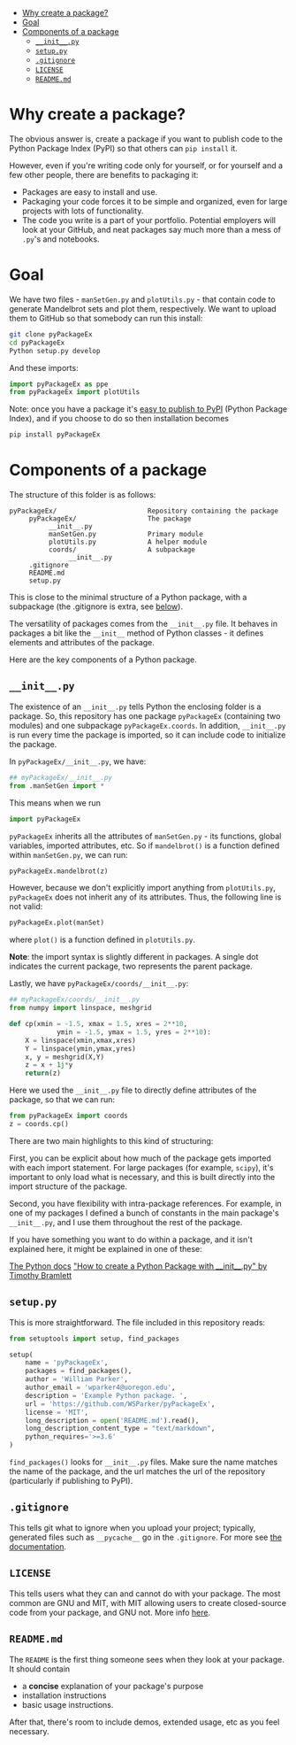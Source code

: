 
<!-- @import "[TOC]" {cmd="toc" depthFrom=1 depthTo=6 orderedList=false} -->
<!-- code_chunk_output -->

- [Why create a package?](#why-create-a-package)
- [Goal](#goal)
- [Components of a package](#components-of-a-package)
  - [`__init__.py`](#__init__py)
  - [`setup.py`](#setuppy)
  - [`.gitignore`](#gitignore)
  - [`LICENSE`](#license)
  - [`README.md`](#readmemd)

<!-- /code_chunk_output -->
# Why create a package?

The obvious answer is, create a package if you want to publish code to the Python Package Index (PyPI) so that others can `pip install` it.

However, even if you're writing code only for yourself, or for yourself and a few other people, there are benefits to packaging it:

* Packages are easy to install and use.
* Packaging your code forces it to be simple and organized, even for large projects with lots of functionality.
* The code you write is a part of your portfolio. Potential employers will look at your GitHub, and neat packages say much more than a mess of `.py`'s and notebooks.

# Goal

We have two files - `manSetGen.py` and `plotUtils.py` - that contain code to generate Mandelbrot sets and plot them, respectively. We want to upload them to GitHub so that somebody can run this install:

```Bash
git clone pyPackageEx
cd pyPackageEx
Python setup.py develop
```
And these imports:

```Python
import pyPackageEx as ppe
from pyPackageEx import plotUtils
```

Note: once you have a package it's [easy to publish to PyPI](https://packaging.Python.org/tutorials/packaging-projects/) (Python Package Index), and if you choose to do so then installation becomes
```bash
pip install pyPackageEx
```

# Components of a package
The structure of this folder is as follows:
```
pyPackageEx/                       Repository containing the package
     pyPackageEx/                  The package
          __init__.py
          manSetGen.py             Primary module
          plotUtils.py             A helper module
          coords/                  A subpackage
               __init__.py
     .gitignore
     README.md
     setup.py
```

This is close to the minimal structure of a Python package, with a subpackage (the .gitignore is extra, see [below](#gitignore)).

The versatility of packages comes from the `__init__.py` file. It behaves in packages a bit like the `__init__` method of Python classes - it defines elements and attributes of the package.

Here are the key components of a Python package.

## `__init__.py`

The existence of an `__init__.py` tells Python the enclosing folder is a package. So, this repository has one package `pyPackageEx` (containing two modules) and one subpackage `pyPackageEx.coords`. In addition, `__init__.py` is run every time the package is imported, so it can include code to initialize the package.

In `pyPackageEx/__init__.py`, we have:
```Python
## myPackageEx/__init__.py
from .manSetGen import *
```
This means when we run
```Python
import pyPackageEx
```
`pyPackageEx` inherits all the attributes of `manSetGen.py` - its functions, global variables, imported attributes, etc. So if `mandelbrot()` is a function defined within `manSetGen.py`, we can run:
```Python
pyPackageEx.mandelbrot(z)
```

However, because we don't explicitly import anything from `plotUtils.py`, `pyPackageEx` does not inherit any of its attributes. Thus, the following line is not valid:
```Python
pyPackageEx.plot(manSet)
```
where `plot()` is a function defined in `plotUtils.py`.

**Note**: the import syntax is slightly different in packages. A single dot indicates the current package, two represents the parent package.

Lastly, we have `pyPackageEx/coords/__init__.py`:
```Python
## myPackageEx/coords/__init__.py
from numpy import linspace, meshgrid

def cp(xmin = -1.5, xmax = 1.5, xres = 2**10,
            ymin = -1.5, ymax = 1.5, yres = 2**10):
    X = linspace(xmin,xmax,xres)
    Y = linspace(ymin,ymax,yres)
    x, y = meshgrid(X,Y)
    z = x + 1j*y
    return(z)
```
Here we used the `__init__.py` file to directly define attributes of the package, so that we can run:
```Python
from pyPackageEx import coords
z = coords.cp()
```

There are two main highlights to this kind of structuring:

First, you can be explicit about how much of the package gets imported with each import statement. For large packages (for example, `scipy`), it's important to only load what is necessary, and this is built directly into the import structure of the package.

Second, you have flexibility with intra-package references. For example, in one of my packages I defined a bunch of constants in the main package's `__init__.py`, and I use them throughout the rest of the package.

If you have something you want to do within a package, and it isn't explained here, it might be explained in one of these:

[The Python docs](https://docs.Python.org/3/tutorial/modules.html#packages)
["How to create a Python Package with \_\_init\_\_.py" by Timothy Bramlett](https://timothybramlett.com/How_to_create_a_Python_Package_with___init__py.html)

## `setup.py`

This is more straightforward. The file included in this repository reads:
```Python
from setuptools import setup, find_packages

setup(
    name = 'pyPackageEx',
    packages = find_packages(),
    author = 'William Parker',
    author_email = 'wparker4@uoregon.edu',
    description = 'Example Python package. ',
    url = 'https://github.com/WSParker/pyPackageEx',
    license = 'MIT',
    long_description = open('README.md').read(),
    long_description_content_type = "text/markdown",
    python_requires='>=3.6'
)
```
`find_packages()` looks for `__init__.py` files. Make sure the name matches the name of the package, and the url matches the url of the repository (particularly if publishing to PyPI).

## `.gitignore`
This tells git what to ignore when you upload your project; typically, generated files such as `__pycache__` go in the `.gitignore`. For more see [the documentation](https://git-scm.com/docs/gitignore).

## `LICENSE`
This tells users what they can and cannot do with your package. The most common are GNU and MIT, with MIT allowing users to create closed-source code from your package, and GNU not. More info [here](https://choosealicense.com/).

## `README.md`
The `README` is the first thing someone sees when they look at your package. It should contain
* a **concise** explanation of your package's purpose
* installation instructions
* basic usage instructions.

After that, there's room to include demos, extended usage, etc as you feel necessary.
